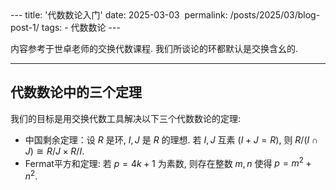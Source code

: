 <head>
    <script src="https://cdn.mathjax.org/mathjax/latest/MathJax.js?config=TeX-AMS-MML_HTMLorMML" type="text/javascript"></script>
    <script type="text/x-mathjax-config">
        MathJax.Hub.Config({
            tex2jax: {
            skipTags: ['script', 'noscript', 'style', 'textarea', 'pre'],
            inlineMath: [['$','$']]
            }
        });
    </script>
</head>
---
title: '代数数论入门'
date: 2025-03-03 
permalink: /posts/2025/03/blog-post-1/
tags:
  - 代数数论
---

内容参考于世卓老师的交换代数课程. 我们所谈论的环都默认是交换含幺的.

------

## 代数数论中的三个定理

我们的目标是用交换代数工具解决以下三个代数数论的定理:

* 中国剩余定理：设 $R$ 是环, $I,J$ 是 $R$ 的理想. 若 $I,J$ 互素 ($I+J=R$), 则 $R/(I\cap J)\cong R/J\times R/I$.
* Fermat平方和定理: 若 $p=4k+1$ 为素数, 则存在整数 $m,n$ 使得 $p=m^2+n^2$.

























































































